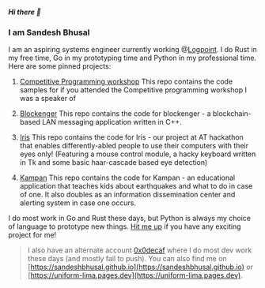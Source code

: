 ##### Hi there 👋
### I am Sandesh Bhusal

I am an aspiring systems engineer currently working @[Logpoint](https://logpoint.com). I do Rust in my free time, Go in my prototyping time and Python in my professional time. Here are some pinned projects: 

1. [Competitive Programming workshop](https://github.com/sandeshbhusal/CPWorkshop)
This repo contains the code samples for if you attended the Competitive programming workshop I was a speaker of 

2. [Blockenger](https://github.com/sandeshbhusal/blockenger)
This repo contains the code for blockenger - a blockchain-based LAN messaging application written in C++. 

3. [Iris](https://github.com/sandeshbhusal/Iris)
This repo contains the code for Iris - our project at AT hackathon that enables differently-abled people to use their computers with their eyes only! (Featuring a mouse control module, a hacky keyboard written in Tk and some basic haar-cascade based eye detection)

4. [Kampan](https://github.com/sandeshbhusal/kampan)
This repo contains the code for Kampan - an educational application that teaches kids about earthquakes and what to do in case of one. It also doubles as an information dissemination center and alerting system in case one occurs. 

I do most work in Go and Rust these days, but Python is always my choice of language to prototype new things. [Hit me up](mailto:mail.sandeshbhusal@gmail.com) if you have any exciting project for me!

> I also have an alternate account [0x0decaf]() where I do most dev work these days (and mostly fail to push). You can also find me on [https://sandeshbhusal.github.io](https://sandeshbhusal.github.io) or [https://uniform-lima.pages.dev](https://uniform-lima.pages.dev).
<!--
**sandeshbhusal/sandeshbhusal** is a ✨ _special_ ✨ repository because its `README.md` (this file) appears on your GitHub profile.

Here are some ideas to get you started:

- 🔭 I’m currently working on ...
- 🌱 I’m currently learning ...
- 👯 I’m looking to collaborate on ...
- 🤔 I’m looking for help with ...
- 💬 Ask me about ...
- 📫 How to reach me: ...
- 😄 Pronouns: ...
- ⚡ Fun fact: ...
-->
